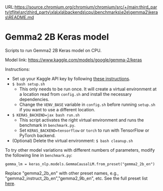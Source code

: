 URL:https://source.chromium.org/chromium/chromium/src/+/main:third_party\tflite\src\third_party\xla\xla\backends\cpu\benchmarks\e2e\gemma2\keras\README.md
# Gemma2 2B Keras model

Scripts to run Gemma2 2B Keras model on CPU.

Model link: https://www.kaggle.com/models/google/gemma-2/keras

Instructions:

*   Set up your Kaggle API key by following
    [these instructions](https://www.kaggle.com/docs/api#authentication).
*   `$ bash setup.sh`
    *   This only needs to be run once. It will create a virtual environment at
        a location read from `config.sh` and install the necessary dependencies.
    *   Change the `VENV_BASE` variable in `config.sh` before running `setup.sh`
        if you want to use a different location.
*   `$ KERAS_BACKEND=jax bash run.sh`
    *   This script activates the right virtual environment and runs the
        benchmark in `benchmark.py`.
    *   Set `KERAS_BACKEND=tensorflow` or `torch` to run with TensorFlow or
        PyTorch backend.
*   (Optional) Delete the virtual environment: `$ bash cleanup.sh`

To try other model variations with different numbers of parameters, modify the
following line in `benchmark.py`:

```
gemma_lm = keras_nlp.models.GemmaCausalLM.from_preset("gemma2_2b_en")
```

Replace "gemma2_2b_en" with other preset names, e.g.,
"gemma2_instruct_2b_en","gemma2_9b_en", etc. See the full preset list
[here](https://github.com/keras-team/keras-hub/blob/86607dc921999e33f5b8a0bcf81ec987b60c9dee/keras_hub/src/models/gemma/gemma_presets.py#L5-L200).
